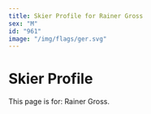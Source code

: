 ```yaml
---
title: Skier Profile for Rainer Gross
sex: "M"
id: "961"
image: "/img/flags/ger.svg" 
---
```


# Skier Profile

This page is for: Rainer Gross.
    